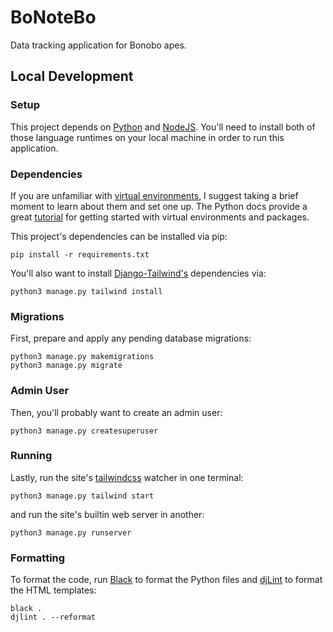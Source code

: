# BoNoteBo

Data tracking application for Bonobo apes.

## Local Development

### Setup

This project depends on [Python](https://www.python.org/) and [NodeJS](https://nodejs.org/en).
You'll need to install both of those language runtimes on your local machine in order to run this application.

### Dependencies

If you are unfamiliar with [virtual environments](https://docs.python.org/3/library/venv.html), I suggest taking a brief moment to learn about them and set one up.
The Python docs provide a great [tutorial](https://docs.python.org/3/tutorial/venv.html) for getting started with virtual environments and packages.

This project's dependencies can be installed via pip:

```
pip install -r requirements.txt
```

You'll also want to install [Django-Tailwind's](https://django-tailwind.readthedocs.io/en/latest/installation.html) dependencies via:

```
python3 manage.py tailwind install
```

### Migrations

First, prepare and apply any pending database migrations:

```
python3 manage.py makemigrations
python3 manage.py migrate
```

### Admin User

Then, you'll probably want to create an admin user:

```
python3 manage.py createsuperuser
```

### Running

Lastly, run the site's [tailwindcss](https://tailwindcss.com/) watcher in one terminal:

```
python3 manage.py tailwind start
```

and run the site's builtin web server in another:

```
python3 manage.py runserver
```

### Formatting

To format the code, run [Black](https://github.com/psf/black) to format the Python files and [djLint](https://www.djlint.com/) to format the HTML templates:

```
black .
djlint . --reformat
```
